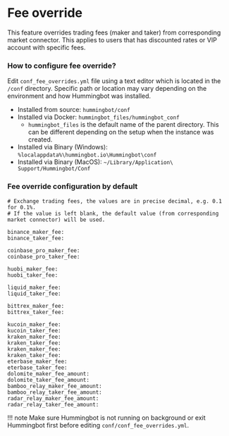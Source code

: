 # Fee override

This feature overrides trading fees (maker and taker) from corresponding market connector. This applies to users that has discounted rates or VIP account with specific fees.

### How to configure fee override?

Edit `conf_fee_overrides.yml` file using a text editor which is located in the `/conf` directory. Specific path or location may vary depending on the environment and how Hummingbot was installed.

- Installed from source: `hummingbot/conf`
- Installed via Docker: `hummingbot_files/hummingbot_conf`
    - `hummingbot_files` is the default name of the parent directory. This can be different depending on the setup 
    when the instance was created.
- Installed via Binary (Windows): `%localappdata%\hummingbot.io\Hummingbot\conf`
- Installed via Binary (MacOS): `~/Library/Application\ Support/Hummingbot/Conf`

### Fee override configuration by default

```
# Exchange trading fees, the values are in precise decimal, e.g. 0.1 for 0.1%.
# If the value is left blank, the default value (from corresponding market connector) will be used.

binance_maker_fee:
binance_taker_fee:

coinbase_pro_maker_fee:
coinbase_pro_taker_fee:

huobi_maker_fee:
huobi_taker_fee:

liquid_maker_fee:
liquid_taker_fee:

bittrex_maker_fee:
bittrex_taker_fee:

kucoin_maker_fee:
kucoin_taker_fee:
kraken_maker_fee:
kraken_taker_fee:
kraken_maker_fee:
kraken_taker_fee:
eterbase_maker_fee:
eterbase_taker_fee:
dolomite_maker_fee_amount:
dolomite_taker_fee_amount:
bamboo_relay_maker_fee_amount:
bamboo_relay_taker_fee_amount:
radar_relay_maker_fee_amount:
radar_relay_taker_fee_amount:
```

!!! note
    Make sure Hummingbot is not running on background or exit Hummingbot first before editing `conf/conf_fee_overrides.yml`.
